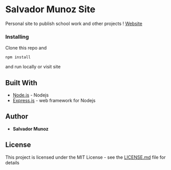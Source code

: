 # Salvador Munoz Site
Personal site to publish school work and other projects !
[Website](https://salvadormunoz.herokuapp.com/)


### Installing
Clone this repo and 

```
npm install
```
and run locally or visit site 
## Built With

* [Node.js](https://nodejs.org/en/docs/) - Nodejs
* [Express.js](https://nodejs.org/en/docs/) - web framework for Nodejs


## Author

* **Salvador Munoz** 


## License

This project is licensed under the MIT License - see the [LICENSE.md](LICENSE.md) file for details

